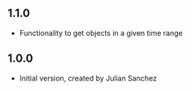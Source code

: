## 1.1.0

- Functionality to get objects in a given time range

## 1.0.0

- Initial version, created by Julian Sanchez
